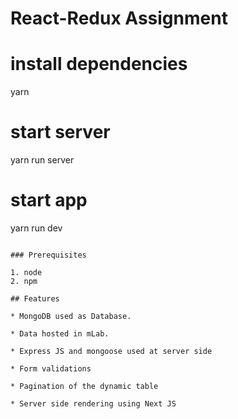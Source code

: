 # React-Redux Assignment

# install dependencies
yarn

# start server
yarn run server

# start app
yarn run dev
```

### Prerequisites

1. node
2. npm

## Features

* MongoDB used as Database.

* Data hosted in mLab.

* Express JS and mongoose used at server side

* Form validations

* Pagination of the dynamic table

* Server side rendering using Next JS
